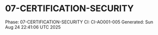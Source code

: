 # 07-CERTIFICATION-SECURITY
Phase: 07-CERTIFICATION-SECURITY
CI: CI-AO001-005
Generated: Sun Aug 24 22:41:06 UTC 2025
